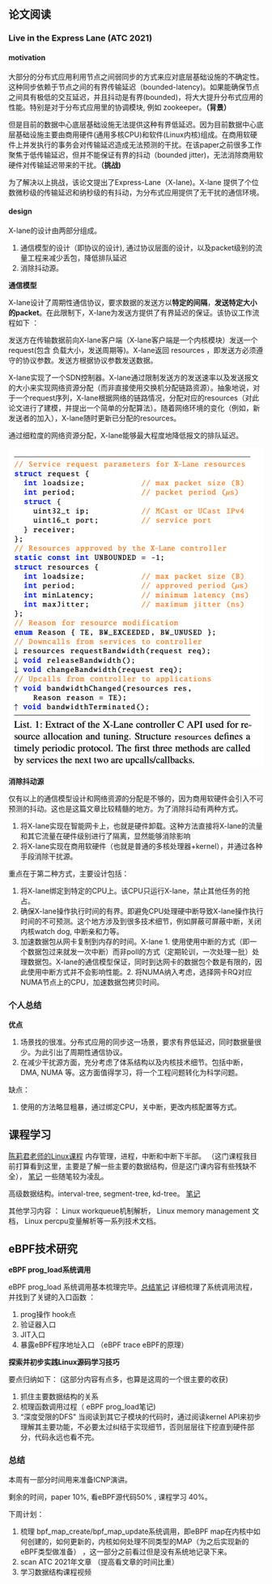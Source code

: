 ## 论文阅读

### Live in the Express Lane (ATC 2021)

#### motivation

大部分的分布式应用利用节点之间弱同步的方式来应对底层基础设施的不确定性。这种同步依赖于节点之间的有界传输延迟（bounded-latency)。如果能确保节点之间具有极低的交互延迟，并且抖动是有界(bounded)，将大大提升分布式应用的性能。特别是对于分布式应用里的协调模块, 例如 zookeeper。**（背景）**

但是目前的数据中心底层基础设施无法提供这种有界低延迟。因为目前数据中心底层基础设施主要由商用硬件(通用多核CPU)和软件(Linux内核)组成。在商用软硬件上并发执行的事务会对传输延迟造成无法预测的干扰。在该paper之前很多工作聚焦于低传输延迟，但并不能保证有界的抖动（bounded jitter)，无法消除商用软硬件对传输延迟带来的干扰。**（挑战)**

为了解决以上挑战，该论文提出了Express-Lane（X-lane)。X-lane 提供了个位数微秒级的传输延迟和纳秒级的有抖动，为分布式应用提供了无干扰的通信环境。

#### design 

X-lane的设计由两部分组成。

1. 通信模型的设计（即协议的设计),  通过协议层面的设计，以及packet级别的流量工程来减少丢包，降低排队延迟
2. 消除抖动源。

**通信模型** 

X-lane设计了周期性通信协议，要求数据的发送方以**特定的间隔**，**发送特定大小的packet**。在此限制下，X-lane为发送方提供了有界延迟的保证。该协议工作流程如下 ： 

发送方在传输数据前向X-lane客户端（X-lane客户端是一个内核模块）发送一个 request(包含 负载大小，发送周期等)。X-lane返回 resources ，即发送方必须遵守的协议参数。发送方根据协议参数发送数据。

X-lane实现了一个SDN控制器。X-lane通过限制发送方的发送速率以及发送报文的大小来实现网络资源分配（而非直接使用交换机分配链路资源）。抽象地说，对于一个request序列，X-lane根据网络的链路情况，分配对应的resources（对此论文进行了建模，并提出一个简单的分配算法）。随着网络环境的变化（例如，新发送者的加入），X-lane随时更新已分配的resources。

通过细粒度的网络资源分配，X-lane能够最大程度地降低报文的排队延迟。

![image-20221104172852491](latest20221031-20221105周报.assets/image-20221104172852491.png)

**消除抖动源** 

仅有以上的通信模型设计和网络资源的分配是不够的，因为商用软硬件会引入不可预测的抖动。这也是这篇文章比较精髓的地方。为了消除抖动有两种方式。

1. 将X-lane实现在智能网卡上，也就是硬件卸载。这种方法直接将X-lane的流量和其它流量在硬件级别进行了隔离，显然能够消除影响
2. 将X-lane实现在商用软硬件（也就是普通的多核处理器+kernel），并通过各种手段消除干扰源。

重点在于第二种方式，主要设计包括： 

1. 将X-lane绑定到特定的CPU上。该CPU只运行X-lane，禁止其他任务的抢占。
2. 确保X-lane操作执行时间的有界。即避免CPU处理硬中断导致X-lane操作执行时间的不可预测。这个地方涉及到很多技术细节，例如屏蔽可屏蔽中断，关闭内核watch dog, 中断亲和力等。
3. 加速数据包从网卡复制到内存的时间。X-lane 1. 使用使用中断的方式（即一个数据包过来就发一次中断）而非poll的方式（定期轮训，一次处理一批）处理数据包。X-lane的通信模型保证，同时到达网卡的数据包个数是有限的，因此使用中断方式并不会影响性能。2. 将NUMA纳入考虑，选择网卡RQ对应NUMA节点上的CPU，加速数据包拷贝时间。

### 个人总结 

**优点** 

1. 场景找的很准。分布式应用的同步这一场景，要求有界低延迟，同时数据量很少。为此引出了周期性通信协议。
2. 在减少干扰源方面，充分考虑了体系结构以及内核技术细节。包括中断，DMA, NUMA 等。这方面值得学习，将一个工程问题转化为科学问题。

缺点： 

1. 使用的方法略显粗暴，通过绑定CPU，关中断，更改内核配置等方式。

## 课程学习

[陈莉君老师的Linux课程](https://www.bilibili.com/video/BV1Ut4y1n7xM/?spm_id_from=333.999.0.0&vd_source=4dddd7158464787d615193a40b415b99)  内存管理，进程，中断和中断下半部。 （这门课程我目前打算看到这里，主要是了解一些主要的数据结构，但是这门课内容有些残缺不全）， [笔记](https://github.com/chonepieceyb/my_PHD/blob/main/%E8%AF%BE%E7%A8%8B%E7%AC%94%E8%AE%B0/Linux%E5%86%85%E6%A0%B8/Linux%E5%86%85%E6%A0%B8%E9%99%88%E8%8E%89%E5%90%9B%E8%AF%BE%E7%A8%8B%E7%AC%94%E8%AE%B0.md) 一些随笔较为凌乱。 

高级数据结构。interval-tree, segment-tree, kd-tree。 [笔记](https://github.com/chonepieceyb/my_PHD/blob/main/%E8%AF%BE%E7%A8%8B%E7%AC%94%E8%AE%B0/%E9%AB%98%E7%BA%A7%E6%95%B0%E6%8D%AE%E7%BB%93%E6%9E%84/my_note.md)

其他学习内容 ： Linux workqueue机制解析， Linux memory management 文档， Linux percpu变量解析等一系列技术文档。

## eBPF技术研究

**eBPF prog_load系统调用** 

eBPF prog_load 系统调用基本梳理完毕。[总结笔记](https://github.com/chonepieceyb/eBPF-documentation/blob/bpf_prog_kernel/Doc/Notes/eBPF_prog_kernel/eBPF_prog_kernel.md) 详细梳理了系统调用流程，并找到了关键的入口函数 ： 

1. prog操作 hook点
2. 验证器入口
3. JIT入口
4. 暴露eBPF程序地址入口 （eBPF trace eBPF的原理） 

**探索并初步实践Linux源码学习技巧**

要点归纳如下： (这部分内容有点多，也算是这周的一个很主要的收获)

1. 抓住主要数据结构的关系
2. 梳理函数调用过程（ eBPF prog_load笔记) 
3. “深度受限的DFS" 当阅读到其它子模块的代码时，通过阅读kernel API来初步理解其主要功能，不必要太过纠结于实现细节，否则层层往下挖直到硬件部分，代码永远也看不完。

### 总结

本周有一部分时间用来准备ICNP演讲。

剩余的时间，paper 10%, 看eBPF源代码50% , 课程学习 40%。

下周计划： 

1. 梳理 bpf_map_create/bpf_map_update系统调用，即eBPF map在内核中如何创建的，如何更新的，内核如何处理不同类型的MAP（为之后实现新的eBPF类型做准备） ，这一部分之前看过但是没有系统地记录下来。
2. scan ATC 2021年文章 （提高看文章的时间比重） 
3. 学习数据结构课程视频

